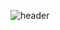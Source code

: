 ![header](https://capsule-render.vercel.app/api?type=waving&color=A3DCBE&height=300&text=Welcome%20!&desc=Jin%20Kwon's%20GitHub&animation=true)
